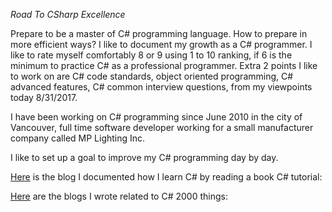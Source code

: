 _Road To CSharp Excellence_


Prepare to be a master of C# programming language. How to prepare in more efficient ways? 
I like to document my growth as a C# programmer. I like to rate myself comfortably 8 or 9 using 1 to 10 ranking, 
if 6 is the minimum to practice C# as a professional programmer. Extra 2 points I like to work on are C# code standards, 
object oriented programming, C# advanced features, C# common interview questions, from my viewpoints today 8/31/2017. 

I have been working on C# programming since June 2010 in the city of Vancouver, full time software developer working for
a small manufacturer company called MP Lighting Inc. 

I like to set up a goal to improve my C# programming day by day. 

[Here](http://juliachencoding.blogspot.com/2017/09/c-tutorial.html) is the blog I documented how I learn C# by reading a book C# tutorial:



[Here](http://juliachencoding.blogspot.com/search?q=C%23+2000+things) are the blogs I wrote related to C# 2000 things:


